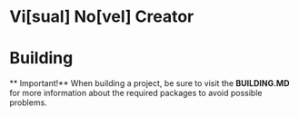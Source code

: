 # Vi[sual] No[vel] Creator

# Building

** Important!** When building a project, be sure to visit the **BUILDING.MD** for more information about the required packages to avoid possible problems.